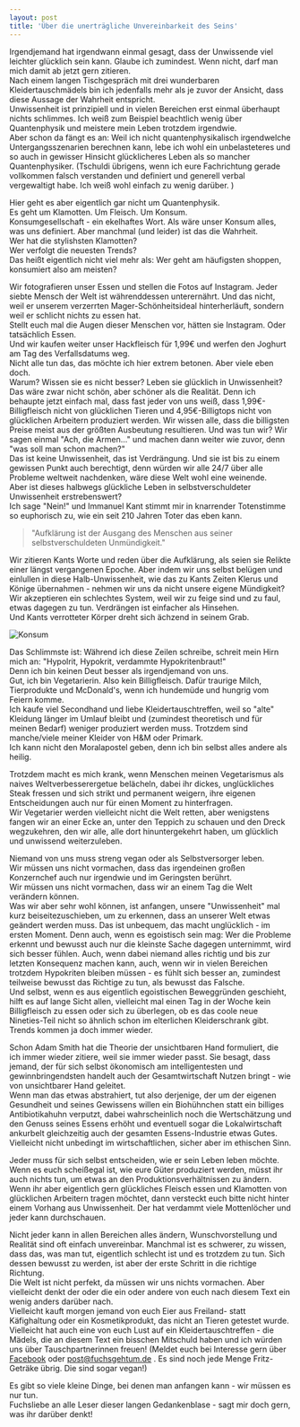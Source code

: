 ```yaml
---
layout: post
title: 'Über die unerträgliche Unvereinbarkeit des Seins'
---
```


Irgendjemand hat irgendwann einmal gesagt, dass der Unwissende viel leichter glücklich sein kann. Glaube ich zumindest. Wenn nicht, darf man mich damit ab jetzt gern zitieren.  
Nach einem langen Tischgespräch mit drei wunderbaren Kleidertauschmädels bin ich jedenfalls mehr als je zuvor der Ansicht, dass diese Aussage der Wahrheit entspricht.  
Unwissenheit ist prinzipiell und in vielen Bereichen erst einmal überhaupt nichts schlimmes. Ich weiß zum Beispiel beachtlich wenig über Quantenphysik und meistere mein Leben trotzdem irgendwie.  
Aber schon da fängt es an: Weil ich nicht quantenphysikalisch irgendwelche Untergangsszenarien berechnen kann, lebe ich wohl ein unbelasteteres und so auch in gewisser Hinsicht glücklicheres Leben als so mancher Quantenphysiker. (Tschuldi übrigens, wenn ich eure Fachrichtung gerade vollkommen falsch verstanden und definiert und generell verbal vergewaltigt habe. Ich weiß wohl einfach zu wenig darüber. )  

Hier geht es aber eigentlich gar nicht um Quantenphysik.  
Es geht um Klamotten. Um Fleisch. Um Konsum.  
Konsumgesellschaft - ein ekelhaftes Wort. Als wäre unser Konsum alles, was uns definiert. Aber manchmal (und leider) ist das die Wahrheit.  
Wer hat die stylishsten Klamotten?  
Wer verfolgt die neuesten Trends?  
Das heißt eigentlich nicht viel mehr als: Wer geht am häufigsten shoppen, konsumiert also am meisten?  

Wir fotografieren unser Essen und stellen die Fotos auf Instagram. Jeder siebte Mensch der Welt ist währenddessen unterernährt. Und das nicht, weil er unserem verzerrten Mager-Schönheitsideal hinterherläuft, sondern weil er schlicht nichts zu essen hat.  
Stellt euch mal die Augen dieser Menschen vor, hätten sie Instagram. Oder tatsächlich Essen.  
Und wir kaufen weiter unser Hackfleisch für 1,99€ und werfen den Joghurt am Tag des Verfallsdatums weg.  
Nicht alle tun das, das möchte ich hier extrem betonen. Aber viele eben doch.  
Warum? Wissen sie es nicht besser? Leben sie glücklich in Unwissenheit?  
Das wäre zwar nicht schön, aber schöner als die Realität. Denn ich behaupte jetzt einfach mal, dass fast jeder von uns weiß, dass 1,99€-Billigfleisch nicht von glücklichen Tieren und 4,95€-Billigtops nicht von glücklichen Arbeitern produziert werden. Wir wissen alle, dass die billigsten Preise meist aus der größten Ausbeutung resultieren. Und was tun wir? Wir sagen einmal "Ach, die Armen..." und machen dann weiter wie zuvor, denn "was soll man schon machen?"  
Das ist keine Unwissenheit, das ist Verdrängung. Und sie ist bis zu einem gewissen Punkt auch berechtigt, denn würden wir alle 24/7 über alle Probleme weltweit nachdenken, wäre diese Welt wohl eine weinende.  
Aber ist dieses halbwegs glückliche Leben in selbstverschuldeter Unwissenheit erstrebenswert?  
Ich sage "Nein!" und Immanuel Kant stimmt mir in knarrender Totenstimme so euphorisch zu, wie ein seit 210 Jahren Toter das eben kann.  

>"Aufklärung ist der Ausgang des Menschen aus seiner selbstverschuldeten Unmündigkeit."   

Wir zitieren Kants Worte und reden über die Aufklärung, als seien sie Relikte einer längst vergangenen Epoche. Aber indem wir uns selbst belügen und einlullen in diese Halb-Unwissenheit, wie das zu Kants Zeiten Klerus und Könige übernahmen - nehmen wir uns da nicht unsere eigene Mündigkeit?  
Wir akzeptieren ein schlechtes System, weil wir zu feige sind und zu faul, etwas dagegen zu tun. Verdrängen ist einfacher als Hinsehen.  
Und Kants verrotteter Körper dreht sich ächzend in seinem Grab.  

![Konsum](https://farm8.staticflickr.com/7189/13454613053_c50bc66a8f_c.jpg)  

Das Schlimmste ist: Während ich diese Zeilen schreibe, schreit mein Hirn mich an: "Hypolrit, Hypokrit, verdammte Hypokritenbraut!"  
Denn ich bin keinen Deut besser als irgendjemand von uns.  
Gut, ich bin Vegetarierin. Also kein Billigfleisch. Dafür traurige Milch, Tierprodukte und McDonald's, wenn ich hundemüde und hungrig vom Feiern komme.  
Ich kaufe viel Secondhand und liebe Kleidertauschtreffen, weil so "alte" Kleidung länger im Umlauf bleibt und (zumindest theoretisch und für meinen Bedarf) weniger produziert werden muss. Trotzdem sind manche/viele meiner Kleider von H&M oder Primark.  
Ich kann nicht den Moralapostel geben, denn ich bin selbst alles andere als heilig.  

Trotzdem macht es mich krank, wenn Menschen meinen Vegetarismus als naives Weltverbesserergetue belächeln, dabei ihr dickes, unglückliches Steak fressen und sich strikt und permanent weigern, ihre eigenen Entscheidungen auch nur für einen Moment zu hinterfragen.  
Wir Vegetarier werden vielleicht nicht die Welt retten, aber wenigstens fangen wir an einer Ecke an, unter den Teppich zu schauen und den Dreck wegzukehren, den wir alle, alle dort hinuntergekehrt haben, um glücklich und unwissend weiterzuleben.  

Niemand von uns muss streng vegan oder als Selbstversorger leben.  
Wir müssen uns nicht vormachen, dass das irgendeinen großen Konzernchef auch nur irgendwie und im Geringsten berührt.  
Wir müssen uns nicht vormachen, dass wir an einem Tag die Welt verändern können.  
Was wir aber sehr wohl können, ist anfangen, unsere "Unwissenheit" mal kurz beiseitezuschieben, um zu erkennen, dass an unserer Welt etwas geändert werden muss. Das ist unbequem, das macht unglücklich - im ersten Moment.
Denn auch, wenn es egoistisch sein mag: Wer die Probleme erkennt und bewusst auch nur die kleinste Sache dagegen unternimmt, wird sich besser fühlen. Auch, wenn dabei niemand alles richtig und bis zur letzten Konsequenz machen kann, auch, wenn wir in vielen Bereichen trotzdem Hypokriten bleiben müssen - es fühlt sich besser an, zumindest teilweise bewusst das Richtige zu tun, als bewusst das Falsche.  
Und selbst, wenn es aus eigentlich egoistischen Beweggründen geschieht, hilft es auf lange Sicht allen, vielleicht mal einen Tag in der Woche kein Billigfleisch zu essen oder sich zu überlegen, ob es das coole neue Nineties-Teil nicht so ähnlich schon im elterlichen Kleiderschrank gibt. Trends kommen ja doch immer wieder.  

Schon Adam Smith hat die Theorie der unsichtbaren Hand formuliert, die ich immer wieder zitiere, weil sie immer wieder passt. Sie besagt, dass jemand, der für sich selbst ökonomisch am intelligentesten und gewinnbringendsten handelt auch der Gesamtwirtschaft Nutzen bringt - wie von unsichtbarer Hand geleitet.  
Wenn man das etwas abstrahiert, tut also derjenige, der um der eigenen Gesundheit und seines Gewissens willen ein Biohühnchen statt ein billiges Antibiotikahuhn verputzt, dabei wahrscheinlich noch die Wertschätzung und den Genuss seines Essens erhöht und eventuell sogar die Lokalwirtschaft ankurbelt gleichzeitig auch der gesamten Essens-Industrie etwas Gutes.  
Vielleicht nicht unbedingt im wirtschaftlichen, sicher aber im ethischen Sinn.  

Jeder muss für sich selbst entscheiden, wie er sein Leben leben möchte.  
Wenn es euch scheißegal ist, wie eure Güter produziert werden, müsst ihr auch nichts tun, um etwas an den Produktionsverhältnissen zu ändern.  
Wenn ihr aber eigentlich gern glückliches Fleisch essen und Klamotten von glücklichen Arbeitern tragen möchtet, dann versteckt euch bitte nicht hinter einem Vorhang aus Unwissenheit. Der hat verdammt viele Mottenlöcher und jeder kann durchschauen.  

Nicht jeder kann in allen Bereichen alles ändern, Wunschvorstellung und Realität sind oft einfach unvereinbar. Manchmal ist es schwerer, zu wissen, dass das, was man tut, eigentlich schlecht ist und es trotzdem zu tun. Sich dessen bewusst zu werden, ist aber der erste Schritt in die richtige Richtung.  
Die Welt ist nicht perfekt, da müssen wir uns nichts vormachen. Aber vielleicht denkt der oder die ein oder andere von euch nach diesem Text ein wenig anders darüber nach.  
Vielleicht kauft morgen jemand von euch Eier aus Freiland- statt Käfighaltung oder ein Kosmetikprodukt, das nicht an Tieren getestet wurde.  
Vielleicht hat auch eine von euch Lust auf ein Kleidertauschtreffen - die Mädels, die an diesem Text ein bisschen Mitschuld haben und ich würden uns über Tauschpartnerinnen freuen! (Meldet euch bei Interesse gern über [Facebook](https://www.facebook.com/fuchsgehtum) oder post@fuchsgehtum.de . Es sind noch jede Menge Fritz-Geträke übrig. Die sind sogar vegan!)  

Es gibt so viele kleine Dinge, bei denen man anfangen kann - wir müssen es nur tun.  
Fuchsliebe an alle Leser dieser langen Gedankenblase - sagt mir doch gern, was ihr darüber denkt!